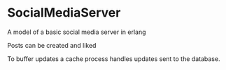 # SocialMediaServer
A model of a basic social media server in erlang

Posts can be created and liked

To buffer updates a cache process handles updates sent to the database. 
